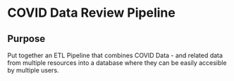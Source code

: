 # COVID Data Review Pipeline

## Purpose
Put together an ETL Pipeline that combines COVID Data - and related data from multiple resources into a database where they can be easily accesible by multiple users.